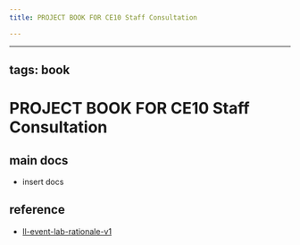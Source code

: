 ```yaml
---
title: PROJECT BOOK FOR CE10 Staff Consultation

---
```



---
tags: book
---

PROJECT BOOK FOR CE10 Staff Consultation
===

main docs
---

- insert docs

reference
---

- [ll-event-lab-rationale-v1](/AunryFEcRm6SG8qAbHAyIw)

